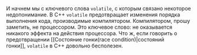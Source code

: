  И начнем мы с ключевого слова `volatile`, с которым связано некоторое недопонимание. В C++ `volatile` предотвращает изменения порядка выполнения кода, производимые компилятором. Компилятором, прошу заметить, не процессором. Это ключевое слово: не оказывается никакого эффекта на действия процессора. Что ж, если говорить о предотвращении [[Состояние гонки(race condition)|состояний гонки]], `volatile` в C++ довольно бесполезен.